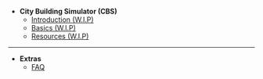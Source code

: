 
- **City Building Simulator (CBS)**
    - [Introduction (W.I.P)](docs/Game_Demo/City_Sim/index.md "CBS - Introduction")
    - [Basics (W.I.P)](docs/Game_Demo/City_Sim/Basics.md "CBS - Basics")
    - [Resources (W.I.P)](docs/Game_Demo/City_Sim/Resources.md "CBS - Resources")

---

- **Extras**
    - [FAQ](docs/Game_Demo/City_Sim/FAQ.md "CBS - FAQ")